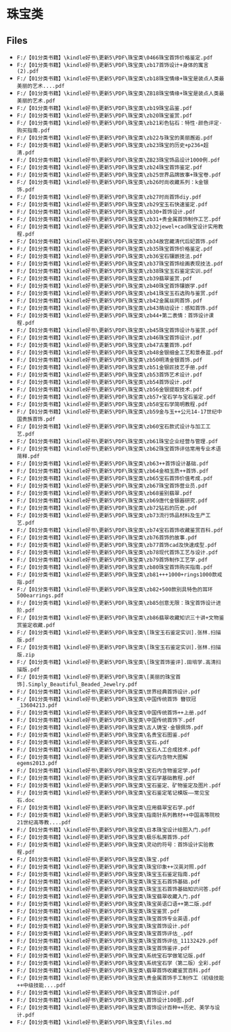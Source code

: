# 珠宝类

## Files

- `F:/【01分类书籍】\kindle好书\更新5\PDF\珠宝类\0466珠宝首饰价格鉴定.pdf`
- `F:/【01分类书籍】\kindle好书\更新5\PDF\珠宝类\zb17首饰设计+身体的寓言 (2).pdf`
- `F:/【01分类书籍】\kindle好书\更新5\PDF\珠宝类\zb18珠宝情缘+珠宝是装点人类最美丽的艺术....pdf`
- `F:/【01分类书籍】\kindle好书\更新5\PDF\珠宝类\ZB18珠宝情缘+珠宝是装点人类最美丽的艺术.pdf`
- `F:/【01分类书籍】\kindle好书\更新5\PDF\珠宝类\zb19珠宝品鉴.pdf`
- `F:/【01分类书籍】\kindle好书\更新5\PDF\珠宝类\zb20珠宝鉴赏.pdf`
- `F:/【01分类书籍】\kindle好书\更新5\PDF\珠宝类\zb21彩色钻石：特性·颜色评定·购买指南.pdf`
- `F:/【01分类书籍】\kindle好书\更新5\PDF\珠宝类\zb22与珠宝的美丽邂逅.pdf`
- `F:/【01分类书籍】\kindle好书\更新5\PDF\珠宝类\zb23珠宝的历史+p236+超清.pdf`
- `F:/【01分类书籍】\kindle好书\更新5\PDF\珠宝类\ZB23珠宝饰品设计1000例.pdf`
- `F:/【01分类书籍】\kindle好书\更新5\PDF\珠宝类\zb24珠宝首饰鉴定.pdf`
- `F:/【01分类书籍】\kindle好书\更新5\PDF\珠宝类\zb25世界品牌故事+珠宝卷.pdf`
- `F:/【01分类书籍】\kindle好书\更新5\PDF\珠宝类\zb26时尚收藏系列：k金银饰.pdf`
- `F:/【01分类书籍】\kindle好书\更新5\PDF\珠宝类\zb27时尚首饰diy.pdf`
- `F:/【01分类书籍】\kindle好书\更新5\PDF\珠宝类\zb29宝玉石快速鉴定.pdf`
- `F:/【01分类书籍】\kindle好书\更新5\PDF\珠宝类\zb30+首饰设计.pdf`
- `F:/【01分类书籍】\kindle好书\更新5\PDF\珠宝类\zb31+贵金属首饰制作工艺.pdf`
- `F:/【01分类书籍】\kindle好书\更新5\PDF\珠宝类\zb32jewel+cad珠宝设计实用教程.pdf`
- `F:/【01分类书籍】\kindle好书\更新5\PDF\珠宝类\zb34故宫藏清代后妃首饰.pdf`
- `F:/【01分类书籍】\kindle好书\更新5\PDF\珠宝类\zb35珠宝首饰价格鉴定.pdf`
- `F:/【01分类书籍】\kindle好书\更新5\PDF\珠宝类\zb36宝石镶嵌技法.pdf`
- `F:/【01分类书籍】\kindle好书\更新5\PDF\珠宝类\zb37珠宝首饰绘画表现技法.pdf`
- `F:/【01分类书籍】\kindle好书\更新5\PDF\珠宝类\zb38珠宝玉石鉴定实训.pdf`
- `F:/【01分类书籍】\kindle好书\更新5\PDF\珠宝类\zb39翡翠鉴赏.pdf`
- `F:/【01分类书籍】\kindle好书\更新5\PDF\珠宝类\zb40珠宝首饰镶嵌学.pdf`
- `F:/【01分类书籍】\kindle好书\更新5\PDF\珠宝类\zb41珠宝玉石选购与鉴赏.pdf`
- `F:/【01分类书籍】\kindle好书\更新5\PDF\珠宝类\zb42金属丝网首饰.pdf`
- `F:/【01分类书籍】\kindle好书\更新5\PDF\珠宝类\zb43萌动设计：感知首饰.pdf`
- `F:/【01分类书籍】\kindle好书\更新5\PDF\珠宝类\zb44+第二表情：首饰设计课程.pdf`
- `F:/【01分类书籍】\kindle好书\更新5\PDF\珠宝类\zb45珠宝首饰设计与鉴赏.pdf`
- `F:/【01分类书籍】\kindle好书\更新5\PDF\珠宝类\zb46珠宝首饰设计.pdf`
- `F:/【01分类书籍】\kindle好书\更新5\PDF\珠宝类\zb47古董首饰.pdf`
- `F:/【01分类书籍】\kindle好书\更新5\PDF\珠宝类\zb48金银细金工艺和景泰蓝.pdf`
- `F:/【01分类书籍】\kindle好书\更新5\PDF\珠宝类\zb50明清金银首饰.pdf`
- `F:/【01分类书籍】\kindle好书\更新5\PDF\珠宝类\zb51金银匠技艺手册.pdf`
- `F:/【01分类书籍】\kindle好书\更新5\PDF\珠宝类\zb53首饰艺术设计.pdf`
- `F:/【01分类书籍】\kindle好书\更新5\PDF\珠宝类\zb54首饰设计.pdf`
- `F:/【01分类书籍】\kindle好书\更新5\PDF\珠宝类\zb56金银提取技术.pdf`
- `F:/【01分类书籍】\kindle好书\更新5\PDF\珠宝类\zb57+宝石学与宝石鉴定.pdf`
- `F:/【01分类书籍】\kindle好书\更新5\PDF\珠宝类\zb58宝石学简明教程.pdf`
- `F:/【01分类书籍】\kindle好书\更新5\PDF\珠宝类\zb59金与玉++公元14-17世纪中国贵族首饰.pdf`
- `F:/【01分类书籍】\kindle好书\更新5\PDF\珠宝类\zb60宝石款式设计与加工工艺.pdf`
- `F:/【01分类书籍】\kindle好书\更新5\PDF\珠宝类\zb61珠宝企业经营与管理.pdf`
- `F:/【01分类书籍】\kindle好书\更新5\PDF\珠宝类\zb62珠宝首饰评估常用专业术语简释.pdf`
- `F:/【01分类书籍】\kindle好书\更新5\PDF\珠宝类\zb63++首饰设计基础.pdf`
- `F:/【01分类书籍】\kindle好书\更新5\PDF\珠宝类\zb64金相玉质++首饰.pdf`
- `F:/【01分类书籍】\kindle好书\更新5\PDF\珠宝类\zb65宝石首饰价值考成.pdf`
- `F:/【01分类书籍】\kindle好书\更新5\PDF\珠宝类\zb67珠宝首饰营业员.pdf`
- `F:/【01分类书籍】\kindle好书\更新5\PDF\珠宝类\zb68鉴别翡翠.pdf`
- `F:/【01分类书籍】\kindle好书\更新5\PDF\珠宝类\zb69唐代金银器研究.pdf`
- `F:/【01分类书籍】\kindle好书\更新5\PDF\珠宝类\zb72钻石的历史.pdf`
- `F:/【01分类书籍】\kindle好书\更新5\PDF\珠宝类\zb73流行饰品材料及生产工艺.pdf`
- `F:/【01分类书籍】\kindle好书\更新5\PDF\珠宝类\zb74宝石首饰收藏鉴赏百科.pdf`
- `F:/【01分类书籍】\kindle好书\更新5\PDF\珠宝类\zb76首饰的故事.pdf`
- `F:/【01分类书籍】\kindle好书\更新5\PDF\珠宝类\zb77首饰cad及快速成型.pdf`
- `F:/【01分类书籍】\kindle好书\更新5\PDF\珠宝类\zb78现代首饰工艺与设计.pdf`
- `F:/【01分类书籍】\kindle好书\更新5\PDF\珠宝类\zb79首饰制作工艺学.pdf`
- `F:/【01分类书籍】\kindle好书\更新5\PDF\珠宝类\zb80珠宝首饰购买指南.pdf`
- `F:/【01分类书籍】\kindle好书\更新5\PDF\珠宝类\zb81+++1000+rings1000款戒指.pdf`
- `F:/【01分类书籍】\kindle好书\更新5\PDF\珠宝类\zb82+500款别具特色的耳环500earrings.pdf`
- `F:/【01分类书籍】\kindle好书\更新5\PDF\珠宝类\zb85创意无限：珠宝首饰设计进阶.pdf`
- `F:/【01分类书籍】\kindle好书\更新5\PDF\珠宝类\zb86翡翠收藏知识三十讲+文物鉴赏鉴定收藏.pdf`
- `F:/【01分类书籍】\kindle好书\更新5\PDF\珠宝类\[珠宝玉石鉴定实训].张林.扫描版.pdf`
- `F:/【01分类书籍】\kindle好书\更新5\PDF\珠宝类\[珠宝玉石鉴定实训].张林.扫描版.zip`
- `F:/【01分类书籍】\kindle好书\更新5\PDF\珠宝类\[珠宝首饰鉴评].田培学.高清扫描版.pdf`
- `F:/【01分类书籍】\kindle好书\更新5\PDF\珠宝类\[美丽的珠宝首饰].Simply_Beautiful_Beaded_Jewelry.pdf`
- `F:/【01分类书籍】\kindle好书\更新5\PDF\珠宝类\世界经典首饰设计.pdf`
- `F:/【01分类书籍】\kindle好书\更新5\PDF\珠宝类\中国传统首饰 簪钗冠_13604213.pdf`
- `F:/【01分类书籍】\kindle好书\更新5\PDF\珠宝类\中国传统首饰++上册.pdf`
- `F:/【01分类书籍】\kindle好书\更新5\PDF\珠宝类\中国传统首饰下.pdf`
- `F:/【01分类书籍】\kindle好书\更新5\PDF\珠宝类\古人铸宝·金银佩饰.pdf`
- `F:/【01分类书籍】\kindle好书\更新5\PDF\珠宝类\名贵宝石图鉴.pdf`
- `F:/【01分类书籍】\kindle好书\更新5\PDF\珠宝类\宝石.pdf`
- `F:/【01分类书籍】\kindle好书\更新5\PDF\珠宝类\宝石人工合成技术.pdf`
- `F:/【01分类书籍】\kindle好书\更新5\PDF\珠宝类\宝石内含物大图解egems2013.pdf`
- `F:/【01分类书籍】\kindle好书\更新5\PDF\珠宝类\宝石内含物鉴定学.pdf`
- `F:/【01分类书籍】\kindle好书\更新5\PDF\珠宝类\宝石学基础教程.pdf`
- `F:/【01分类书籍】\kindle好书\更新5\PDF\珠宝类\宝石鉴定、矿物鉴定及图片.pdf`
- `F:/【01分类书籍】\kindle好书\更新5\PDF\珠宝类\宝石鉴定笔记模版——常见宝石.doc`
- `F:/【01分类书籍】\kindle好书\更新5\PDF\珠宝类\应用翡翠宝石学.pdf`
- `F:/【01分类书籍】\kindle好书\更新5\PDF\珠宝类\指南针系列教材++中国高等院校21世纪高等教....pdf`
- `F:/【01分类书籍】\kindle好书\更新5\PDF\珠宝类\日本珠宝设计绘图入门.pdf`
- `F:/【01分类书籍】\kindle好书\更新5\PDF\珠宝类\极乐私房首饰.pdf`
- `F:/【01分类书籍】\kindle好书\更新5\PDF\珠宝类\灵动的符号：首饰设计实验教程.pdf`
- `F:/【01分类书籍】\kindle好书\更新5\PDF\珠宝类\珠宝.pdf`
- `F:/【01分类书籍】\kindle好书\更新5\PDF\珠宝类\珠宝印象++汉英对照.pdf`
- `F:/【01分类书籍】\kindle好书\更新5\PDF\珠宝类\珠宝玉石鉴定指南.pdf`
- `F:/【01分类书籍】\kindle好书\更新5\PDF\珠宝类\珠宝玉石首饰基础.pdf`
- `F:/【01分类书籍】\kindle好书\更新5\PDF\珠宝类\珠宝玉石首饰基础知识问答.pdf`
- `F:/【01分类书籍】\kindle好书\更新5\PDF\珠宝类\珠宝翡翠收藏入门.pdf`
- `F:/【01分类书籍】\kindle好书\更新5\PDF\珠宝类\珠宝英语口语++第二版.pdf`
- `F:/【01分类书籍】\kindle好书\更新5\PDF\珠宝类\珠宝鉴赏.pdf`
- `F:/【01分类书籍】\kindle好书\更新5\PDF\珠宝类\珠宝首饰专业英语.pdf`
- `F:/【01分类书籍】\kindle好书\更新5\PDF\珠宝类\珠宝首饰设计.pdf`
- `F:/【01分类书籍】\kindle好书\更新5\PDF\珠宝类\珠宝首饰评估_.pdf`
- `F:/【01分类书籍】\kindle好书\更新5\PDF\珠宝类\珠宝首饰评估_11132429.pdf`
- `F:/【01分类书籍】\kindle好书\更新5\PDF\珠宝类\珠宝首饰鉴评.pdf`
- `F:/【01分类书籍】\kindle好书\更新5\PDF\珠宝类\系统宝石学做笔记版.pdf`
- `F:/【01分类书籍】\kindle好书\更新5\PDF\珠宝类\系统宝石学（第二版）全彩.pdf`
- `F:/【01分类书籍】\kindle好书\更新5\PDF\珠宝类\翡翠首饰收藏鉴赏百科.pdf`
- `F:/【01分类书籍】\kindle好书\更新5\PDF\珠宝类\贵金属首饰手工制作工（初级技能++中级技能....pdf`
- `F:/【01分类书籍】\kindle好书\更新5\PDF\珠宝类\首饰设计.pdf`
- `F:/【01分类书籍】\kindle好书\更新5\PDF\珠宝类\首饰设计100图.pdf`
- `F:/【01分类书籍】\kindle好书\更新5\PDF\珠宝类\首饰设计百种++历史、美学与设计.pdf`
- `F:/【01分类书籍】\kindle好书\更新5\PDF\珠宝类\files.md`
